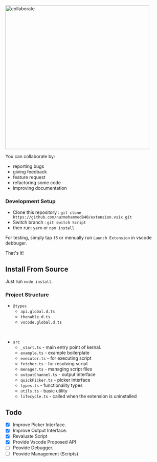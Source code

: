 <img src="https://miro.medium.com/max/6400/1*xe9kgx33a2DHVV3tCjFp2Q.jpeg" alt="collaborate" width="450"/>

You can collaborate by:
- reporting bugs
- giving feedback
- feature request
- refactoring some code 
- improving documentation

### Development Setup

* Clone this repository : `git clone https://github.com/nurmohammed840/extension.vsix.git`
* Switch branch : `git switch Script`
* then run: `yarn` or `npm install`

For testing, simply tap `f5` or menually run `Launch Extension` in vscode debbuger.

That's it!

## Install From Source

Just run `node install`.

### Project Structure 

- `@types`
    - `api.global.d.ts`
    - `thenable.d.ts`
    - `vscode.global.d.ts`
<br>

- `src`
    - `_start.ts` - main entry point of kernal.
    - `example.ts` - example boilerplate
    - `executor.ts` - for executing script
    - `fetcher.ts` - for resolving script  
    - `menager.ts` - managing script files
    - `outputChannel.ts` - output interface
    - `quickPicker.ts` - picker interface
    - `types.ts` - functionality types
    - `utils.ts` - basic utility
    - `lifecycle.ts` - called when the extension is uninstalled

## Todo

- [x] Improve Picker Interface.
- [x] Improve Output Interface.
- [x] Revaluate Script
- [x] Provide Vscode Proposed API
- [ ] Peovide Debugger. 
- [ ] Peovide Management (Scripts)
